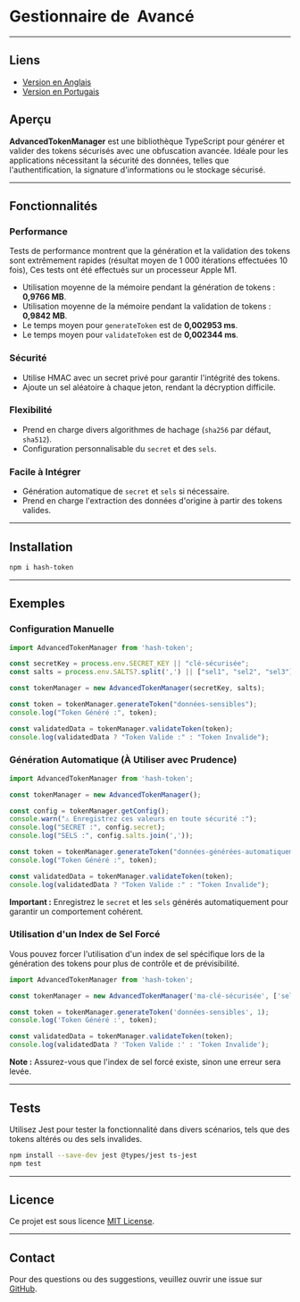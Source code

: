 # Gestionnaire de  Avancé

---

## Liens

- [Version en Anglais](./README.md)
- [Version en Portugais](./README_pt.md)

## Aperçu

**AdvancedTokenManager** est une bibliothèque TypeScript pour générer et valider des tokens sécurisés avec une obfuscation avancée. Idéale pour les applications nécessitant la sécurité des données, telles que l'authentification, la signature d'informations ou le stockage sécurisé.

---

## Fonctionnalités

### Performance

Tests de performance montrent que la génération et la validation des tokens sont extrêmement rapides (résultat moyen de 1 000 itérations effectuées 10 fois), Ces tests ont été effectués sur un processeur Apple M1.
- Utilisation moyenne de la mémoire pendant la génération de tokens : **0,9766 MB**.
- Utilisation moyenne de la mémoire pendant la validation de tokens : **0,9842 MB**.
- Le temps moyen pour `generateToken` est de **0,002953 ms**.
- Le temps moyen pour `validateToken` est de **0,002344 ms**.

### Sécurité

- Utilise HMAC avec un secret privé pour garantir l'intégrité des tokens.
- Ajoute un sel aléatoire à chaque jeton, rendant la décryption difficile.

### Flexibilité

- Prend en charge divers algorithmes de hachage (`sha256` par défaut, `sha512`).
- Configuration personnalisable du `secret` et des `sels`.

### Facile à Intégrer

- Génération automatique de `secret` et `sels` si nécessaire.
- Prend en charge l'extraction des données d'origine à partir des tokens valides.

---

## Installation

```bash
npm i hash-token
```

---

## Exemples

### Configuration Manuelle

```typescript
import AdvancedTokenManager from 'hash-token';

const secretKey = process.env.SECRET_KEY || "clé-sécurisée";
const salts = process.env.SALTS?.split(',') || ["sel1", "sel2", "sel3"];

const tokenManager = new AdvancedTokenManager(secretKey, salts);

const token = tokenManager.generateToken("données-sensibles");
console.log("Token Généré :", token);

const validatedData = tokenManager.validateToken(token);
console.log(validatedData ? "Token Valide :" : "Token Invalide");
```

### Génération Automatique (À Utiliser avec Prudence)

```typescript
import AdvancedTokenManager from 'hash-token';

const tokenManager = new AdvancedTokenManager();

const config = tokenManager.getConfig();
console.warn("⚠️ Enregistrez ces valeurs en toute sécurité :");
console.log("SECRET :", config.secret);
console.log("SELS :", config.salts.join(','));

const token = tokenManager.generateToken("données-générées-automatiquement");
console.log("Token Généré :", token);

const validatedData = tokenManager.validateToken(token);
console.log(validatedData ? "Token Valide :" : "Token Invalide");
```

**Important :** Enregistrez le `secret` et les `sels` générés automatiquement pour garantir un comportement cohérent.

### Utilisation d'un Index de Sel Forcé

Vous pouvez forcer l'utilisation d'un index de sel spécifique lors de la génération des tokens pour plus de contrôle et de prévisibilité.

```typescript
import AdvancedTokenManager from 'hash-token';

const tokenManager = new AdvancedTokenManager('ma-clé-sécurisée', ['sel1', 'sel2', 'sel3']);

const token = tokenManager.generateToken('données-sensibles', 1);
console.log('Token Généré :', token);

const validatedData = tokenManager.validateToken(token);
console.log(validatedData ? 'Token Valide :' : 'Token Invalide');
```

**Note :** Assurez-vous que l'index de sel forcé existe, sinon une erreur sera levée.

---

## Tests

Utilisez Jest pour tester la fonctionnalité dans divers scénarios, tels que des tokens altérés ou des sels invalides.

```bash
npm install --save-dev jest @types/jest ts-jest
npm test
```

---

## Licence

Ce projet est sous licence [MIT License](https://opensource.org/licenses/MIT).

---

## Contact

Pour des questions ou des suggestions, veuillez ouvrir une issue sur [GitHub](https://github.com/dnettoRaw/hashToken/issues).

